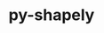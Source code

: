 ---
title: "py-shapely"
layout: cache
categories: [package, develop]
meta: {"versions": ["1.8.5", "2.0.1"], "compilers": ["apple-clang@=14.0.0", "apple-clang@=14.0.3", "gcc@=11.3.0", "gcc@=7.3.1"], "oss": ["amzn2", "ubuntu22.04", "ventura"], "platforms": ["darwin", "linux"], "targets": ["aarch64", "ivybridge", "x86_64_v3", "x86_64_v4"], "stacks": ["ml-darwin-aarch64-mps", "ml-linux-x86_64-cpu", "ml-linux-x86_64-cuda", "root"], "num_specs": 54, "num_specs_by_stack": {"root": 54, "ml-darwin-aarch64-mps": 3, "ml-linux-x86_64-cuda": 4, "ml-linux-x86_64-cpu": 4}}
spec_details: [{"hash": "7kh54g56vhfyntlpqcbobzxoosljgcrl", "compiler": "apple-clang@=14.0.0", "versions": ["2.0.1"], "os": "ventura", "platform": "darwin", "target": "aarch64", "variants": ["build_system=python_pip"], "stacks": ["root"], "size": "-", "tarball": "https://binaries.spack.io/develop/build_cache/darwin-ventura-aarch64/apple-clang-14.0.0/py-shapely-2.0.1/darwin-ventura-aarch64-apple-clang-14.0.0-py-shapely-2.0.1-7kh54g56vhfyntlpqcbobzxoosljgcrl.spack"}, {"hash": "b7ot5vmj6duyriw673yklorxki5aj7tw", "compiler": "apple-clang@=14.0.0", "versions": ["2.0.1"], "os": "ventura", "platform": "darwin", "target": "aarch64", "variants": ["build_system=python_pip"], "stacks": ["root"], "size": "-", "tarball": "https://binaries.spack.io/develop/build_cache/darwin-ventura-aarch64/apple-clang-14.0.0/py-shapely-2.0.1/darwin-ventura-aarch64-apple-clang-14.0.0-py-shapely-2.0.1-b7ot5vmj6duyriw673yklorxki5aj7tw.spack"}, {"hash": "vrxl4nwzna2ezbgdyj5jajfex25l36fe", "compiler": "apple-clang@=14.0.0", "versions": ["2.0.1"], "os": "ventura", "platform": "darwin", "target": "aarch64", "variants": ["build_system=python_pip"], "stacks": ["root", "ml-darwin-aarch64-mps"], "size": "-", "tarball": "https://binaries.spack.io/develop/build_cache/darwin-ventura-aarch64/apple-clang-14.0.0/py-shapely-2.0.1/darwin-ventura-aarch64-apple-clang-14.0.0-py-shapely-2.0.1-vrxl4nwzna2ezbgdyj5jajfex25l36fe.spack"}, {"hash": "y5bftg67j3oiwng4u2c6evqkppgb7gdo", "compiler": "apple-clang@=14.0.0", "versions": ["2.0.1"], "os": "ventura", "platform": "darwin", "target": "aarch64", "variants": ["build_system=python_pip"], "stacks": ["root"], "size": "-", "tarball": "https://binaries.spack.io/develop/build_cache/darwin-ventura-aarch64/apple-clang-14.0.0/py-shapely-2.0.1/darwin-ventura-aarch64-apple-clang-14.0.0-py-shapely-2.0.1-y5bftg67j3oiwng4u2c6evqkppgb7gdo.spack"}, {"hash": "mrcxszfhirg7hsq6mymkmhwukrcgmfm7", "compiler": "apple-clang@=14.0.0", "versions": ["2.0.1"], "os": "ventura", "platform": "darwin", "target": "aarch64", "variants": ["build_system=python_pip"], "stacks": ["root", "ml-darwin-aarch64-mps"], "size": "-", "tarball": "https://binaries.spack.io/develop/build_cache/darwin-ventura-aarch64/apple-clang-14.0.0/py-shapely-2.0.1/darwin-ventura-aarch64-apple-clang-14.0.0-py-shapely-2.0.1-mrcxszfhirg7hsq6mymkmhwukrcgmfm7.spack"}, {"hash": "pehxvxt7xhyqrags3vzm4d2onbpzmum7", "compiler": "apple-clang@=14.0.0", "versions": ["2.0.1"], "os": "ventura", "platform": "darwin", "target": "aarch64", "variants": ["build_system=python_pip"], "stacks": ["root", "ml-darwin-aarch64-mps"], "size": "-", "tarball": "https://binaries.spack.io/develop/build_cache/darwin-ventura-aarch64/apple-clang-14.0.0/py-shapely-2.0.1/darwin-ventura-aarch64-apple-clang-14.0.0-py-shapely-2.0.1-pehxvxt7xhyqrags3vzm4d2onbpzmum7.spack"}, {"hash": "mfy46ipdlxxhyqqmy4jotylrlbyy2rta", "compiler": "apple-clang@=14.0.0", "versions": ["2.0.1"], "os": "ventura", "platform": "darwin", "target": "aarch64", "variants": ["build_system=python_pip"], "stacks": ["root"], "size": "-", "tarball": "https://binaries.spack.io/develop/build_cache/darwin-ventura-aarch64/apple-clang-14.0.0/py-shapely-2.0.1/darwin-ventura-aarch64-apple-clang-14.0.0-py-shapely-2.0.1-mfy46ipdlxxhyqqmy4jotylrlbyy2rta.spack"}, {"hash": "ss2gylxptzpinbtgqbl5zboetkus3lo7", "compiler": "apple-clang@=14.0.3", "versions": ["2.0.1"], "os": "ventura", "platform": "darwin", "target": "aarch64", "variants": ["build_system=python_pip"], "stacks": ["root"], "size": "-", "tarball": "https://binaries.spack.io/develop/build_cache/darwin-ventura-aarch64/apple-clang-14.0.3/py-shapely-2.0.1/darwin-ventura-aarch64-apple-clang-14.0.3-py-shapely-2.0.1-ss2gylxptzpinbtgqbl5zboetkus3lo7.spack"}, {"hash": "mrviekdtcq6vborstz7352eyv736mxm3", "compiler": "apple-clang@=14.0.3", "versions": ["2.0.1"], "os": "ventura", "platform": "darwin", "target": "aarch64", "variants": ["build_system=python_pip"], "stacks": ["root"], "size": "-", "tarball": "https://binaries.spack.io/develop/build_cache/darwin-ventura-aarch64/apple-clang-14.0.3/py-shapely-2.0.1/darwin-ventura-aarch64-apple-clang-14.0.3-py-shapely-2.0.1-mrviekdtcq6vborstz7352eyv736mxm3.spack"}, {"hash": "4nurdj7eoyxphulyycjdhbwvhaqvm5bu", "compiler": "apple-clang@=14.0.3", "versions": ["2.0.1"], "os": "ventura", "platform": "darwin", "target": "aarch64", "variants": ["build_system=python_pip"], "stacks": ["root"], "size": "-", "tarball": "https://binaries.spack.io/develop/build_cache/darwin-ventura-aarch64/apple-clang-14.0.3/py-shapely-2.0.1/darwin-ventura-aarch64-apple-clang-14.0.3-py-shapely-2.0.1-4nurdj7eoyxphulyycjdhbwvhaqvm5bu.spack"}, {"hash": "qxay63rzdyegtbiog65bbmyukf52doue", "compiler": "apple-clang@=14.0.3", "versions": ["2.0.1"], "os": "ventura", "platform": "darwin", "target": "aarch64", "variants": ["build_system=python_pip"], "stacks": ["root"], "size": "-", "tarball": "https://binaries.spack.io/develop/build_cache/darwin-ventura-aarch64/apple-clang-14.0.3/py-shapely-2.0.1/darwin-ventura-aarch64-apple-clang-14.0.3-py-shapely-2.0.1-qxay63rzdyegtbiog65bbmyukf52doue.spack"}, {"hash": "tjl3jru5azlrdrcnvjo3bipglgm4gyjd", "compiler": "apple-clang@=14.0.3", "versions": ["2.0.1"], "os": "ventura", "platform": "darwin", "target": "aarch64", "variants": ["build_system=python_pip"], "stacks": ["root"], "size": "-", "tarball": "https://binaries.spack.io/develop/build_cache/darwin-ventura-aarch64/apple-clang-14.0.3/py-shapely-2.0.1/darwin-ventura-aarch64-apple-clang-14.0.3-py-shapely-2.0.1-tjl3jru5azlrdrcnvjo3bipglgm4gyjd.spack"}, {"hash": "j5ywzeggwe5ugmv6hezmsjxdcgwreota", "compiler": "apple-clang@=14.0.3", "versions": ["2.0.1"], "os": "ventura", "platform": "darwin", "target": "aarch64", "variants": ["build_system=python_pip"], "stacks": ["root"], "size": "-", "tarball": "https://binaries.spack.io/develop/build_cache/darwin-ventura-aarch64/apple-clang-14.0.3/py-shapely-2.0.1/darwin-ventura-aarch64-apple-clang-14.0.3-py-shapely-2.0.1-j5ywzeggwe5ugmv6hezmsjxdcgwreota.spack"}, {"hash": "kict5ttjh2hfqvps6ofnbpgzs5ya5v2n", "compiler": "apple-clang@=14.0.3", "versions": ["2.0.1"], "os": "ventura", "platform": "darwin", "target": "aarch64", "variants": ["build_system=python_pip"], "stacks": ["root"], "size": "-", "tarball": "https://binaries.spack.io/develop/build_cache/darwin-ventura-aarch64/apple-clang-14.0.3/py-shapely-2.0.1/darwin-ventura-aarch64-apple-clang-14.0.3-py-shapely-2.0.1-kict5ttjh2hfqvps6ofnbpgzs5ya5v2n.spack"}, {"hash": "o64auev7qaa5sxeum5k7jpbjn3dipzvr", "compiler": "apple-clang@=14.0.3", "versions": ["2.0.1"], "os": "ventura", "platform": "darwin", "target": "aarch64", "variants": ["build_system=python_pip"], "stacks": ["root"], "size": "-", "tarball": "https://binaries.spack.io/develop/build_cache/darwin-ventura-aarch64/apple-clang-14.0.3/py-shapely-2.0.1/darwin-ventura-aarch64-apple-clang-14.0.3-py-shapely-2.0.1-o64auev7qaa5sxeum5k7jpbjn3dipzvr.spack"}, {"hash": "4foh66uykqslxdg762isads3prycv6vw", "compiler": "gcc@=7.3.1", "versions": ["1.8.5"], "os": "amzn2", "platform": "linux", "target": "ivybridge", "variants": ["build_system=python_pip"], "stacks": ["root"], "size": "-", "tarball": "https://binaries.spack.io/develop/build_cache/linux-amzn2-ivybridge/gcc-7.3.1/py-shapely-1.8.5/linux-amzn2-ivybridge-gcc-7.3.1-py-shapely-1.8.5-4foh66uykqslxdg762isads3prycv6vw.spack"}, {"hash": "f335sukzl666o5sx24i5dpnzv6k5ypvv", "compiler": "gcc@=7.3.1", "versions": ["1.8.5"], "os": "amzn2", "platform": "linux", "target": "ivybridge", "variants": ["build_system=python_pip"], "stacks": ["root"], "size": "-", "tarball": "https://binaries.spack.io/develop/build_cache/linux-amzn2-ivybridge/gcc-7.3.1/py-shapely-1.8.5/linux-amzn2-ivybridge-gcc-7.3.1-py-shapely-1.8.5-f335sukzl666o5sx24i5dpnzv6k5ypvv.spack"}, {"hash": "riktvxxbfmydi6r6feyijtleunoazalf", "compiler": "gcc@=7.3.1", "versions": ["1.8.5"], "os": "amzn2", "platform": "linux", "target": "ivybridge", "variants": ["build_system=python_pip"], "stacks": ["root"], "size": "-", "tarball": "https://binaries.spack.io/develop/build_cache/linux-amzn2-ivybridge/gcc-7.3.1/py-shapely-1.8.5/linux-amzn2-ivybridge-gcc-7.3.1-py-shapely-1.8.5-riktvxxbfmydi6r6feyijtleunoazalf.spack"}, {"hash": "62rl745sz4r7ocyfupmdy2jkbh7rvaot", "compiler": "gcc@=7.3.1", "versions": ["1.8.5"], "os": "amzn2", "platform": "linux", "target": "x86_64_v3", "variants": [], "stacks": ["root"], "size": "-", "tarball": "https://binaries.spack.io/develop/build_cache/linux-amzn2-x86_64_v3/gcc-7.3.1/py-shapely-1.8.5/linux-amzn2-x86_64_v3-gcc-7.3.1-py-shapely-1.8.5-62rl745sz4r7ocyfupmdy2jkbh7rvaot.spack"}, {"hash": "pnilsf5zhhjio7cvw3q5fdixgtrw2o6p", "compiler": "gcc@=7.3.1", "versions": ["1.8.5"], "os": "amzn2", "platform": "linux", "target": "x86_64_v3", "variants": ["build_system=python_pip"], "stacks": ["root"], "size": "-", "tarball": "https://binaries.spack.io/develop/build_cache/linux-amzn2-x86_64_v3/gcc-7.3.1/py-shapely-1.8.5/linux-amzn2-x86_64_v3-gcc-7.3.1-py-shapely-1.8.5-pnilsf5zhhjio7cvw3q5fdixgtrw2o6p.spack"}, {"hash": "kxl34pcwjbm4ynd3e3o3crm5xcqviqqf", "compiler": "gcc@=7.3.1", "versions": ["1.8.5"], "os": "amzn2", "platform": "linux", "target": "x86_64_v3", "variants": ["build_system=python_pip"], "stacks": ["root"], "size": "-", "tarball": "https://binaries.spack.io/develop/build_cache/linux-amzn2-x86_64_v3/gcc-7.3.1/py-shapely-1.8.5/linux-amzn2-x86_64_v3-gcc-7.3.1-py-shapely-1.8.5-kxl34pcwjbm4ynd3e3o3crm5xcqviqqf.spack"}, {"hash": "ldw3whqiz7oczkuzy5fle7othhgucqsb", "compiler": "gcc@=7.3.1", "versions": ["1.8.5"], "os": "amzn2", "platform": "linux", "target": "x86_64_v3", "variants": ["build_system=python_pip"], "stacks": ["root"], "size": "-", "tarball": "https://binaries.spack.io/develop/build_cache/linux-amzn2-x86_64_v3/gcc-7.3.1/py-shapely-1.8.5/linux-amzn2-x86_64_v3-gcc-7.3.1-py-shapely-1.8.5-ldw3whqiz7oczkuzy5fle7othhgucqsb.spack"}, {"hash": "vsdkvfwd6qu5vpex7mbv27rmle56vvb6", "compiler": "gcc@=7.3.1", "versions": ["1.8.5"], "os": "amzn2", "platform": "linux", "target": "x86_64_v3", "variants": ["build_system=python_pip"], "stacks": ["root"], "size": "-", "tarball": "https://binaries.spack.io/develop/build_cache/linux-amzn2-x86_64_v3/gcc-7.3.1/py-shapely-1.8.5/linux-amzn2-x86_64_v3-gcc-7.3.1-py-shapely-1.8.5-vsdkvfwd6qu5vpex7mbv27rmle56vvb6.spack"}, {"hash": "wok2evba5z7yz7oku2pa2fzzeyplfvts", "compiler": "gcc@=7.3.1", "versions": ["1.8.5"], "os": "amzn2", "platform": "linux", "target": "x86_64_v3", "variants": ["build_system=python_pip"], "stacks": ["root"], "size": "-", "tarball": "https://binaries.spack.io/develop/build_cache/linux-amzn2-x86_64_v3/gcc-7.3.1/py-shapely-1.8.5/linux-amzn2-x86_64_v3-gcc-7.3.1-py-shapely-1.8.5-wok2evba5z7yz7oku2pa2fzzeyplfvts.spack"}, {"hash": "o7dkc35aaragfwtfvfaqmbrut32ba4gd", "compiler": "gcc@=7.3.1", "versions": ["1.8.5"], "os": "amzn2", "platform": "linux", "target": "x86_64_v3", "variants": [], "stacks": ["root"], "size": "-", "tarball": "https://binaries.spack.io/develop/build_cache/linux-amzn2-x86_64_v3/gcc-7.3.1/py-shapely-1.8.5/linux-amzn2-x86_64_v3-gcc-7.3.1-py-shapely-1.8.5-o7dkc35aaragfwtfvfaqmbrut32ba4gd.spack"}, {"hash": "wvv6r2eouqdv6tsfa2y3ldgarotfbw5a", "compiler": "gcc@=7.3.1", "versions": ["1.8.5"], "os": "amzn2", "platform": "linux", "target": "x86_64_v3", "variants": ["build_system=python_pip"], "stacks": ["root"], "size": "-", "tarball": "https://binaries.spack.io/develop/build_cache/linux-amzn2-x86_64_v3/gcc-7.3.1/py-shapely-1.8.5/linux-amzn2-x86_64_v3-gcc-7.3.1-py-shapely-1.8.5-wvv6r2eouqdv6tsfa2y3ldgarotfbw5a.spack"}, {"hash": "n5jcocbb7c5kig3ctg55xb6dquj2wgpv", "compiler": "gcc@=7.3.1", "versions": ["1.8.5"], "os": "amzn2", "platform": "linux", "target": "x86_64_v4", "variants": [], "stacks": ["root"], "size": "-", "tarball": "https://binaries.spack.io/develop/build_cache/linux-amzn2-x86_64_v4/gcc-7.3.1/py-shapely-1.8.5/linux-amzn2-x86_64_v4-gcc-7.3.1-py-shapely-1.8.5-n5jcocbb7c5kig3ctg55xb6dquj2wgpv.spack"}, {"hash": "dkufme5nktfeegndmoglwbq4lxtpowpl", "compiler": "gcc@=11.3.0", "versions": ["2.0.1"], "os": "ubuntu22.04", "platform": "linux", "target": "x86_64_v3", "variants": ["build_system=python_pip"], "stacks": ["root"], "size": "-", "tarball": "https://binaries.spack.io/develop/build_cache/linux-ubuntu22.04-x86_64_v3/gcc-11.3.0/py-shapely-2.0.1/linux-ubuntu22.04-x86_64_v3-gcc-11.3.0-py-shapely-2.0.1-dkufme5nktfeegndmoglwbq4lxtpowpl.spack"}, {"hash": "45ocofahkyvqrtlrskhqlor4djux2nzj", "compiler": "gcc@=11.3.0", "versions": ["2.0.1"], "os": "ubuntu22.04", "platform": "linux", "target": "x86_64_v3", "variants": ["build_system=python_pip"], "stacks": ["root", "ml-linux-x86_64-cuda"], "size": "-", "tarball": "https://binaries.spack.io/develop/build_cache/linux-ubuntu22.04-x86_64_v3/gcc-11.3.0/py-shapely-2.0.1/linux-ubuntu22.04-x86_64_v3-gcc-11.3.0-py-shapely-2.0.1-45ocofahkyvqrtlrskhqlor4djux2nzj.spack"}, {"hash": "4vjdslork3e5rs6s3okyanawhcsighfi", "compiler": "gcc@=11.3.0", "versions": ["2.0.1"], "os": "ubuntu22.04", "platform": "linux", "target": "x86_64_v3", "variants": ["build_system=python_pip"], "stacks": ["root"], "size": "-", "tarball": "https://binaries.spack.io/develop/build_cache/linux-ubuntu22.04-x86_64_v3/gcc-11.3.0/py-shapely-2.0.1/linux-ubuntu22.04-x86_64_v3-gcc-11.3.0-py-shapely-2.0.1-4vjdslork3e5rs6s3okyanawhcsighfi.spack"}, {"hash": "5z5cxt6oylcb26cetbnexjajuwbvyfku", "compiler": "gcc@=11.3.0", "versions": ["2.0.1"], "os": "ubuntu22.04", "platform": "linux", "target": "x86_64_v3", "variants": ["build_system=python_pip"], "stacks": ["ml-linux-x86_64-cpu", "root"], "size": "-", "tarball": "https://binaries.spack.io/develop/build_cache/linux-ubuntu22.04-x86_64_v3/gcc-11.3.0/py-shapely-2.0.1/linux-ubuntu22.04-x86_64_v3-gcc-11.3.0-py-shapely-2.0.1-5z5cxt6oylcb26cetbnexjajuwbvyfku.spack"}, {"hash": "6zijgxqbejkxuzkmvjkdkspthdcuovfk", "compiler": "gcc@=11.3.0", "versions": ["2.0.1"], "os": "ubuntu22.04", "platform": "linux", "target": "x86_64_v3", "variants": ["build_system=python_pip"], "stacks": ["root"], "size": "-", "tarball": "https://binaries.spack.io/develop/build_cache/linux-ubuntu22.04-x86_64_v3/gcc-11.3.0/py-shapely-2.0.1/linux-ubuntu22.04-x86_64_v3-gcc-11.3.0-py-shapely-2.0.1-6zijgxqbejkxuzkmvjkdkspthdcuovfk.spack"}, {"hash": "vfildcnlfq5d7mrqqtlnbdq4377dcg2j", "compiler": "gcc@=11.3.0", "versions": ["2.0.1"], "os": "ubuntu22.04", "platform": "linux", "target": "x86_64_v3", "variants": ["build_system=python_pip"], "stacks": ["root", "ml-linux-x86_64-cuda"], "size": "-", "tarball": "https://binaries.spack.io/develop/build_cache/linux-ubuntu22.04-x86_64_v3/gcc-11.3.0/py-shapely-2.0.1/linux-ubuntu22.04-x86_64_v3-gcc-11.3.0-py-shapely-2.0.1-vfildcnlfq5d7mrqqtlnbdq4377dcg2j.spack"}, {"hash": "d7q27kwyhz5m7xijdgjsdbgqym3nzseg", "compiler": "gcc@=11.3.0", "versions": ["2.0.1"], "os": "ubuntu22.04", "platform": "linux", "target": "x86_64_v3", "variants": ["build_system=python_pip"], "stacks": ["root"], "size": "-", "tarball": "https://binaries.spack.io/develop/build_cache/linux-ubuntu22.04-x86_64_v3/gcc-11.3.0/py-shapely-2.0.1/linux-ubuntu22.04-x86_64_v3-gcc-11.3.0-py-shapely-2.0.1-d7q27kwyhz5m7xijdgjsdbgqym3nzseg.spack"}, {"hash": "rp5hbe2hmdzntrudedr32jtdntrpd2yq", "compiler": "gcc@=11.3.0", "versions": ["2.0.1"], "os": "ubuntu22.04", "platform": "linux", "target": "x86_64_v3", "variants": ["build_system=python_pip"], "stacks": ["ml-linux-x86_64-cpu", "root"], "size": "-", "tarball": "https://binaries.spack.io/develop/build_cache/linux-ubuntu22.04-x86_64_v3/gcc-11.3.0/py-shapely-2.0.1/linux-ubuntu22.04-x86_64_v3-gcc-11.3.0-py-shapely-2.0.1-rp5hbe2hmdzntrudedr32jtdntrpd2yq.spack"}, {"hash": "g2ojhoogvvq2s7hxrhhr3gc4nanwnjrx", "compiler": "gcc@=11.3.0", "versions": ["2.0.1"], "os": "ubuntu22.04", "platform": "linux", "target": "x86_64_v3", "variants": ["build_system=python_pip"], "stacks": ["root"], "size": "-", "tarball": "https://binaries.spack.io/develop/build_cache/linux-ubuntu22.04-x86_64_v3/gcc-11.3.0/py-shapely-2.0.1/linux-ubuntu22.04-x86_64_v3-gcc-11.3.0-py-shapely-2.0.1-g2ojhoogvvq2s7hxrhhr3gc4nanwnjrx.spack"}, {"hash": "3w22vwxs6wvvwtysvxzvai2uzxbf2tdi", "compiler": "gcc@=11.3.0", "versions": ["2.0.1"], "os": "ubuntu22.04", "platform": "linux", "target": "x86_64_v3", "variants": ["build_system=python_pip"], "stacks": ["root"], "size": "-", "tarball": "https://binaries.spack.io/develop/build_cache/linux-ubuntu22.04-x86_64_v3/gcc-11.3.0/py-shapely-2.0.1/linux-ubuntu22.04-x86_64_v3-gcc-11.3.0-py-shapely-2.0.1-3w22vwxs6wvvwtysvxzvai2uzxbf2tdi.spack"}, {"hash": "z2tnlr4lrom74zcu754s3hekapudnfuk", "compiler": "gcc@=11.3.0", "versions": ["2.0.1"], "os": "ubuntu22.04", "platform": "linux", "target": "x86_64_v3", "variants": ["build_system=python_pip"], "stacks": ["root"], "size": "-", "tarball": "https://binaries.spack.io/develop/build_cache/linux-ubuntu22.04-x86_64_v3/gcc-11.3.0/py-shapely-2.0.1/linux-ubuntu22.04-x86_64_v3-gcc-11.3.0-py-shapely-2.0.1-z2tnlr4lrom74zcu754s3hekapudnfuk.spack"}, {"hash": "hvbmcj7kgndrdoczxy5qs7ebbxmuwbaf", "compiler": "gcc@=11.3.0", "versions": ["2.0.1"], "os": "ubuntu22.04", "platform": "linux", "target": "x86_64_v3", "variants": ["build_system=python_pip"], "stacks": ["root", "ml-linux-x86_64-cuda"], "size": "-", "tarball": "https://binaries.spack.io/develop/build_cache/linux-ubuntu22.04-x86_64_v3/gcc-11.3.0/py-shapely-2.0.1/linux-ubuntu22.04-x86_64_v3-gcc-11.3.0-py-shapely-2.0.1-hvbmcj7kgndrdoczxy5qs7ebbxmuwbaf.spack"}, {"hash": "zrv426e2tkzcxbkz6c4zrtrtreyfc3ex", "compiler": "gcc@=11.3.0", "versions": ["2.0.1"], "os": "ubuntu22.04", "platform": "linux", "target": "x86_64_v3", "variants": ["build_system=python_pip"], "stacks": ["root"], "size": "-", "tarball": "https://binaries.spack.io/develop/build_cache/linux-ubuntu22.04-x86_64_v3/gcc-11.3.0/py-shapely-2.0.1/linux-ubuntu22.04-x86_64_v3-gcc-11.3.0-py-shapely-2.0.1-zrv426e2tkzcxbkz6c4zrtrtreyfc3ex.spack"}, {"hash": "7dqy2luqvzwrnnxakwhagu5bb6yaho57", "compiler": "gcc@=11.3.0", "versions": ["2.0.1"], "os": "ubuntu22.04", "platform": "linux", "target": "x86_64_v3", "variants": ["build_system=python_pip"], "stacks": ["root"], "size": "-", "tarball": "https://binaries.spack.io/develop/build_cache/linux-ubuntu22.04-x86_64_v3/gcc-11.3.0/py-shapely-2.0.1/linux-ubuntu22.04-x86_64_v3-gcc-11.3.0-py-shapely-2.0.1-7dqy2luqvzwrnnxakwhagu5bb6yaho57.spack"}, {"hash": "wkjopahiimmonzciezprjmkeozjifkbi", "compiler": "gcc@=11.3.0", "versions": ["2.0.1"], "os": "ubuntu22.04", "platform": "linux", "target": "x86_64_v3", "variants": ["build_system=python_pip"], "stacks": ["root"], "size": "-", "tarball": "https://binaries.spack.io/develop/build_cache/linux-ubuntu22.04-x86_64_v3/gcc-11.3.0/py-shapely-2.0.1/linux-ubuntu22.04-x86_64_v3-gcc-11.3.0-py-shapely-2.0.1-wkjopahiimmonzciezprjmkeozjifkbi.spack"}, {"hash": "7xa7h7gn4ihpjge5jlsahrxdy6xsrvtt", "compiler": "gcc@=11.3.0", "versions": ["2.0.1"], "os": "ubuntu22.04", "platform": "linux", "target": "x86_64_v3", "variants": ["build_system=python_pip"], "stacks": ["ml-linux-x86_64-cpu", "root"], "size": "-", "tarball": "https://binaries.spack.io/develop/build_cache/linux-ubuntu22.04-x86_64_v3/gcc-11.3.0/py-shapely-2.0.1/linux-ubuntu22.04-x86_64_v3-gcc-11.3.0-py-shapely-2.0.1-7xa7h7gn4ihpjge5jlsahrxdy6xsrvtt.spack"}, {"hash": "j2kxa5px4al5q5ecgslxf3kjsmlv2hgl", "compiler": "gcc@=11.3.0", "versions": ["2.0.1"], "os": "ubuntu22.04", "platform": "linux", "target": "x86_64_v3", "variants": ["build_system=python_pip"], "stacks": ["root"], "size": "-", "tarball": "https://binaries.spack.io/develop/build_cache/linux-ubuntu22.04-x86_64_v3/gcc-11.3.0/py-shapely-2.0.1/linux-ubuntu22.04-x86_64_v3-gcc-11.3.0-py-shapely-2.0.1-j2kxa5px4al5q5ecgslxf3kjsmlv2hgl.spack"}, {"hash": "ohzo7la2sfm5uqawvuq4f2alt6w3j45w", "compiler": "gcc@=11.3.0", "versions": ["2.0.1"], "os": "ubuntu22.04", "platform": "linux", "target": "x86_64_v3", "variants": ["build_system=python_pip"], "stacks": ["root"], "size": "-", "tarball": "https://binaries.spack.io/develop/build_cache/linux-ubuntu22.04-x86_64_v3/gcc-11.3.0/py-shapely-2.0.1/linux-ubuntu22.04-x86_64_v3-gcc-11.3.0-py-shapely-2.0.1-ohzo7la2sfm5uqawvuq4f2alt6w3j45w.spack"}, {"hash": "cndspzld5nrbudq7khhshasvgunfxrqd", "compiler": "gcc@=11.3.0", "versions": ["2.0.1"], "os": "ubuntu22.04", "platform": "linux", "target": "x86_64_v3", "variants": ["build_system=python_pip"], "stacks": ["root"], "size": "-", "tarball": "https://binaries.spack.io/develop/build_cache/linux-ubuntu22.04-x86_64_v3/gcc-11.3.0/py-shapely-2.0.1/linux-ubuntu22.04-x86_64_v3-gcc-11.3.0-py-shapely-2.0.1-cndspzld5nrbudq7khhshasvgunfxrqd.spack"}, {"hash": "opxoetggk4wz3erntayysord5nhqnpqo", "compiler": "gcc@=11.3.0", "versions": ["2.0.1"], "os": "ubuntu22.04", "platform": "linux", "target": "x86_64_v3", "variants": ["build_system=python_pip"], "stacks": ["ml-linux-x86_64-cpu", "root"], "size": "-", "tarball": "https://binaries.spack.io/develop/build_cache/linux-ubuntu22.04-x86_64_v3/gcc-11.3.0/py-shapely-2.0.1/linux-ubuntu22.04-x86_64_v3-gcc-11.3.0-py-shapely-2.0.1-opxoetggk4wz3erntayysord5nhqnpqo.spack"}, {"hash": "z2mhjldu5w34iiojf6uqhvnux5tgstlh", "compiler": "gcc@=11.3.0", "versions": ["2.0.1"], "os": "ubuntu22.04", "platform": "linux", "target": "x86_64_v3", "variants": ["build_system=python_pip"], "stacks": ["root"], "size": "-", "tarball": "https://binaries.spack.io/develop/build_cache/linux-ubuntu22.04-x86_64_v3/gcc-11.3.0/py-shapely-2.0.1/linux-ubuntu22.04-x86_64_v3-gcc-11.3.0-py-shapely-2.0.1-z2mhjldu5w34iiojf6uqhvnux5tgstlh.spack"}, {"hash": "5m2b7csavbh3avgnzeaubw44xx775ydz", "compiler": "gcc@=11.3.0", "versions": ["2.0.1"], "os": "ubuntu22.04", "platform": "linux", "target": "x86_64_v3", "variants": ["build_system=python_pip"], "stacks": ["root"], "size": "-", "tarball": "https://binaries.spack.io/develop/build_cache/linux-ubuntu22.04-x86_64_v3/gcc-11.3.0/py-shapely-2.0.1/linux-ubuntu22.04-x86_64_v3-gcc-11.3.0-py-shapely-2.0.1-5m2b7csavbh3avgnzeaubw44xx775ydz.spack"}, {"hash": "py6mvnjpa3ocs6vyjlo7pindupt5fb66", "compiler": "gcc@=11.3.0", "versions": ["2.0.1"], "os": "ubuntu22.04", "platform": "linux", "target": "x86_64_v3", "variants": ["build_system=python_pip"], "stacks": ["root", "ml-linux-x86_64-cuda"], "size": "-", "tarball": "https://binaries.spack.io/develop/build_cache/linux-ubuntu22.04-x86_64_v3/gcc-11.3.0/py-shapely-2.0.1/linux-ubuntu22.04-x86_64_v3-gcc-11.3.0-py-shapely-2.0.1-py6mvnjpa3ocs6vyjlo7pindupt5fb66.spack"}, {"hash": "ubjonq2e5w7ptgrunw7wnpezhlknvx2x", "compiler": "gcc@=11.3.0", "versions": ["2.0.1"], "os": "ubuntu22.04", "platform": "linux", "target": "x86_64_v3", "variants": ["build_system=python_pip"], "stacks": ["root"], "size": "-", "tarball": "https://binaries.spack.io/develop/build_cache/linux-ubuntu22.04-x86_64_v3/gcc-11.3.0/py-shapely-2.0.1/linux-ubuntu22.04-x86_64_v3-gcc-11.3.0-py-shapely-2.0.1-ubjonq2e5w7ptgrunw7wnpezhlknvx2x.spack"}, {"hash": "txuzr2cecj4mtc7nijaqyk3esum3xsvl", "compiler": "gcc@=11.3.0", "versions": ["2.0.1"], "os": "ubuntu22.04", "platform": "linux", "target": "x86_64_v3", "variants": ["build_system=python_pip"], "stacks": ["root"], "size": "-", "tarball": "https://binaries.spack.io/develop/build_cache/linux-ubuntu22.04-x86_64_v3/gcc-11.3.0/py-shapely-2.0.1/linux-ubuntu22.04-x86_64_v3-gcc-11.3.0-py-shapely-2.0.1-txuzr2cecj4mtc7nijaqyk3esum3xsvl.spack"}, {"hash": "jpe3ujeth5f5eoskwgnxzgqsxjb4rzme", "compiler": "gcc@=11.3.0", "versions": ["2.0.1"], "os": "ubuntu22.04", "platform": "linux", "target": "x86_64_v3", "variants": ["build_system=python_pip"], "stacks": ["root"], "size": "-", "tarball": "https://binaries.spack.io/develop/build_cache/linux-ubuntu22.04-x86_64_v3/gcc-11.3.0/py-shapely-2.0.1/linux-ubuntu22.04-x86_64_v3-gcc-11.3.0-py-shapely-2.0.1-jpe3ujeth5f5eoskwgnxzgqsxjb4rzme.spack"}, {"hash": "xqio3ljx5q5lhiwrxtwomfsjqfyi3qtk", "compiler": "gcc@=11.3.0", "versions": ["2.0.1"], "os": "ubuntu22.04", "platform": "linux", "target": "x86_64_v3", "variants": ["build_system=python_pip"], "stacks": ["root"], "size": "-", "tarball": "https://binaries.spack.io/develop/build_cache/linux-ubuntu22.04-x86_64_v3/gcc-11.3.0/py-shapely-2.0.1/linux-ubuntu22.04-x86_64_v3-gcc-11.3.0-py-shapely-2.0.1-xqio3ljx5q5lhiwrxtwomfsjqfyi3qtk.spack"}]
---